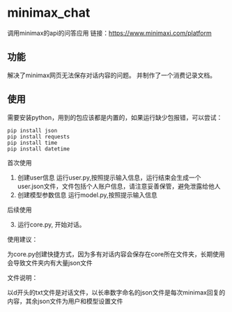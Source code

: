 # minimax_chat
调用minimax的api的问答应用
链接：https://www.minimaxi.com/platform

## 功能
解决了minimax网页无法保存对话内容的问题。
并制作了一个消费记录文档。

## 使用
需要安装python，用到的包应该都是内置的，如果运行缺少包报错，可以尝试：
```
pip install json
pip install requests
pip install time
pip install datetime
```
首次使用
1. 创建user信息
   运行user.py,按照提示输入信息，运行结束会生成一个user.json文件，文件包括个人账户信息，请注意妥善保管，避免泄露给他人
2. 创建模型参数信息
  运行model.py,按照提示输入信息

后续使用

3. 运行core.py, 开始对话。

使用建议：

为core.py创建快捷方式，因为多有对话内容会保存在core所在文件夹，长期使用会导致文件夹内有大量json文件

文件说明：

以d开头的txt文件是对话文件，以长串数字命名的json文件是每次minimax回复的内容，其余json文件为用户和模型设置文件

